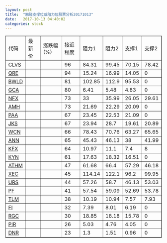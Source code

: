 ```yaml
---
layout: post
title:  "触碰支撑位或阻力位股票分析20171013"
date:   2017-10-13 04:40:02
categories: stock
---
```

<script type="text/javascript">
var stockList = []
stockList.push('gb_clvs');
stockList.push('gb_qre');
stockList.push('gb_bwld');
stockList.push('gb_gca');
stockList.push('gb_nfx');
stockList.push('gb_amh');
stockList.push('gb_paa');
stockList.push('gb_jks');
stockList.push('gb_wcn');
stockList.push('gb_ann');
stockList.push('gb_kfx');
stockList.push('gb_kyn');
stockList.push('gb_athm');
stockList.push('gb_xec');
stockList.push('gb_urs');
stockList.push('gb_pf');
stockList.push('gb_tlm');
stockList.push('gb_fi');
stockList.push('gb_rgc');
stockList.push('gb_pir');
stockList.push('gb_dnr');
</script>
<table border="1">
 <tr>
 <td>代码</td>
 <td>最新价</td>
 <td>涨跌幅(%)</td>
 <td>接近程度</td>
 <td>阻力1</td>
 <td>阻力2</td>
 <td>支撑1</td>
 <td>支撑2</td>
</tr>
  <tr id="clvs" class="red">
  <td><a href="http://stock.finance.sina.com.cn/usstock/quotes/CLVS.html" target="_blank">CLVS</a></td><td></td><td></td><td>96</td><td>84.31</td><td>99.45</td><td>70.15</td><td>78.42</td></tr>
  <tr id="qre" class="red">
  <td><a href="http://stock.finance.sina.com.cn/usstock/quotes/QRE.html" target="_blank">QRE</a></td><td></td><td></td><td>94</td><td>15.24</td><td>16.99</td><td>14.05</td><td>0</td></tr>
  <tr id="bwld" class="red">
  <td><a href="http://stock.finance.sina.com.cn/usstock/quotes/BWLD.html" target="_blank">BWLD</a></td><td></td><td></td><td>81</td><td>102.85</td><td>112.9</td><td>95.53</td><td>0</td></tr>
  <tr id="gca" class="green">
  <td><a href="http://stock.finance.sina.com.cn/usstock/quotes/GCA.html" target="_blank">GCA</a></td><td></td><td></td><td>80</td><td>6.41</td><td>5.48</td><td>4.83</td><td>0</td></tr>
  <tr id="nfx" class="green">
  <td><a href="http://stock.finance.sina.com.cn/usstock/quotes/NFX.html" target="_blank">NFX</a></td><td></td><td></td><td>73</td><td>33</td><td>35.99</td><td>26.05</td><td>29.61</td></tr>
  <tr id="amh" class="green">
  <td><a href="http://stock.finance.sina.com.cn/usstock/quotes/AMH.html" target="_blank">AMH</a></td><td></td><td></td><td>73</td><td>21.69</td><td>22.29</td><td>20.09</td><td>0</td></tr>
  <tr id="paa" class="green">
  <td><a href="http://stock.finance.sina.com.cn/usstock/quotes/PAA.html" target="_blank">PAA</a></td><td></td><td></td><td>67</td><td>23.45</td><td>22.53</td><td>21.09</td><td>0</td></tr>
  <tr id="jks" class="red">
  <td><a href="http://stock.finance.sina.com.cn/usstock/quotes/JKS.html" target="_blank">JKS</a></td><td></td><td></td><td>67</td><td>23.94</td><td>28.7</td><td>19.61</td><td>20.89</td></tr>
  <tr id="wcn" class="red">
  <td><a href="http://stock.finance.sina.com.cn/usstock/quotes/WCN.html" target="_blank">WCN</a></td><td></td><td></td><td>66</td><td>78.43</td><td>70.76</td><td>63.27</td><td>65.65</td></tr>
  <tr id="ann" class="red">
  <td><a href="http://stock.finance.sina.com.cn/usstock/quotes/ANN.html" target="_blank">ANN</a></td><td></td><td></td><td>65</td><td>45.43</td><td>46.13</td><td>38</td><td>41.99</td></tr>
  <tr id="kfx" class="green">
  <td><a href="http://stock.finance.sina.com.cn/usstock/quotes/KFX.html" target="_blank">KFX</a></td><td></td><td></td><td>64</td><td>10.97</td><td>11.1</td><td>7.4</td><td>8</td></tr>
  <tr id="kyn" class="red">
  <td><a href="http://stock.finance.sina.com.cn/usstock/quotes/KYN.html" target="_blank">KYN</a></td><td></td><td></td><td>61</td><td>17.63</td><td>18.32</td><td>16.51</td><td>0</td></tr>
  <tr id="athm" class="red">
  <td><a href="http://stock.finance.sina.com.cn/usstock/quotes/ATHM.html" target="_blank">ATHM</a></td><td></td><td></td><td>47</td><td>61.68</td><td>66.4</td><td>57.29</td><td>46.18</td></tr>
  <tr id="xec" class="green">
  <td><a href="http://stock.finance.sina.com.cn/usstock/quotes/XEC.html" target="_blank">XEC</a></td><td></td><td></td><td>45</td><td>114.14</td><td>122.1</td><td>96.2</td><td>99.95</td></tr>
  <tr id="urs" class="green">
  <td><a href="http://stock.finance.sina.com.cn/usstock/quotes/URS.html" target="_blank">URS</a></td><td></td><td></td><td>44</td><td>57.26</td><td>58.7</td><td>46.13</td><td>53.03</td></tr>
  <tr id="pf" class="red">
  <td><a href="http://stock.finance.sina.com.cn/usstock/quotes/PF.html" target="_blank">PF</a></td><td></td><td></td><td>41</td><td>57.54</td><td>59.09</td><td>52.69</td><td>53.78</td></tr>
  <tr id="tlm" class="green">
  <td><a href="http://stock.finance.sina.com.cn/usstock/quotes/TLM.html" target="_blank">TLM</a></td><td></td><td></td><td>38</td><td>10.19</td><td>10.94</td><td>7.57</td><td>7.93</td></tr>
  <tr id="fi" class="red">
  <td><a href="http://stock.finance.sina.com.cn/usstock/quotes/FI.html" target="_blank">FI</a></td><td></td><td></td><td>32</td><td>7.39</td><td>8.01</td><td>6.19</td><td>0</td></tr>
  <tr id="rgc" class="green">
  <td><a href="http://stock.finance.sina.com.cn/usstock/quotes/RGC.html" target="_blank">RGC</a></td><td></td><td></td><td>30</td><td>18.85</td><td>18.18</td><td>15.78</td><td>0</td></tr>
  <tr id="pir" class="green">
  <td><a href="http://stock.finance.sina.com.cn/usstock/quotes/PIR.html" target="_blank">PIR</a></td><td></td><td></td><td>26</td><td>5.03</td><td>4.76</td><td>4.05</td><td>0</td></tr>
  <tr id="dnr" class="red">
  <td><a href="http://stock.finance.sina.com.cn/usstock/quotes/DNR.html" target="_blank">DNR</a></td><td></td><td></td><td>23</td><td>1.3</td><td>1.51</td><td>0.96</td><td>0</td></tr>
</table>
